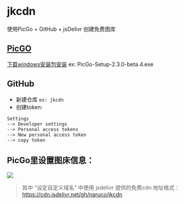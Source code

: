 # jkcdn
使用PicGo + GitHub + jsDelivr 创建免费图库

## [PicGO](https://github.com/Molunerfinn/picgo)

[下载windows安装包安装](https://github.com/Molunerfinn/picgo/releases) ex: PicGo-Setup-2.3.0-beta.4.exe

## GitHub 
* 新建仓库 `ex: jkcdn`
* 创建token:
```
Settings 
--> Developer settings 
--> Personal access tokens 
--> New personal access token 
--> copy token
```

## PicGo里设置图床信息：
![](https://cdn.jsdelivr.net/gh/naruco/jkcdn/file/2021-01-29_110627.JPG)

> 其中 “设定自定义域名” 中使用 jsdelivr 提供的免费cdn
> 地址格式： https://cdn.jsdelivr.net/gh/naruco/jkcdn
